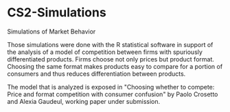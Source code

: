 # CS2-Simulations
Simulations of Market Behavior

Those simulations were done with the R statistical software in support of the analysis of a model of competition between firms with spuriously differentiated products. Firms choose not only prices but product format. Choosing the same format makes products easy to compare for a portion of consumers and thus reduces differentiation between products.

The model that is analyzed is exposed in "Choosing whether to compete: Price and format competition with consumer confusion" by Paolo Crosetto and Alexia Gaudeul, working paper under submission.
